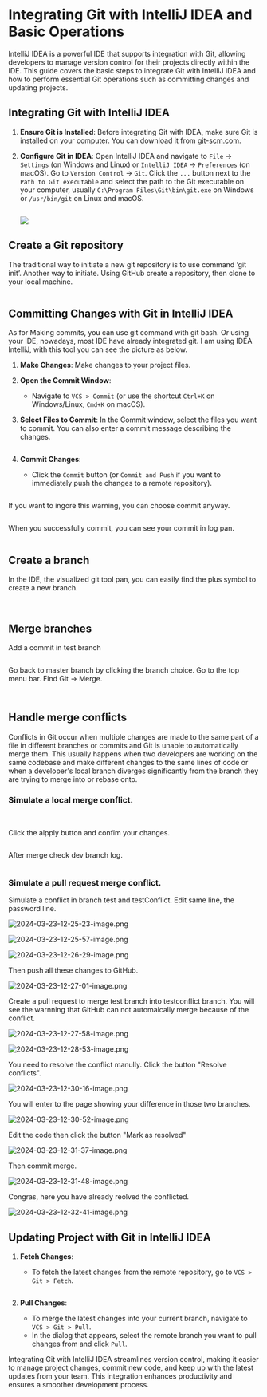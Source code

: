# Integrating Git with IntelliJ IDEA and Basic Operations

IntelliJ IDEA is a powerful IDE that supports integration with Git, allowing developers to manage version control for their projects directly within the IDE. This guide covers the basic steps to integrate Git with IntelliJ IDEA and how to perform essential Git operations such as committing changes and updating projects.

## Integrating Git with IntelliJ IDEA

1. **Ensure Git is Installed**: Before integrating Git with IDEA, make sure Git is installed on your computer. You can download it from [git-scm.com](https://git-scm.com/).

2. **Configure Git in IDEA**: Open IntelliJ IDEA and navigate to `File` -> `Settings` (on Windows and Linux) or `IntelliJ IDEA` -> `Preferences` (on macOS). Go to `Version Control` -> `Git`. Click the `...` button next to the `Path to Git executable` and select the path to the Git executable on your computer, usually `C:\Program Files\Git\bin\git.exe` on Windows or `/usr/bin/git` on Linux and macOS.
   
   <img title="" src="./images/2024-03-23-00-20-10-image.png" alt="" data-align="center">
   
   ![](./images/2024-03-23-00-21-00-image.png)

## Create a Git repository

The traditional way to initiate a new git repository is to use command ‘git init’. Another way to initiate. Using GitHub create a repository, then clone to your local machine.

<img title="" src="./images/2024-03-23-11-29-18-image.png" alt="" data-align="center">

## Committing Changes with Git in IntelliJ IDEA

As for Making commits, you can use git command with git bash. Or using your IDE, nowadays, most IDE have already integrated git. I am using IDEA IntelliJ, with this tool you can see the picture as below. 

1. **Make Changes**: Make changes to your project files.

2. **Open the Commit Window**:
   
   - Navigate to `VCS > Commit` (or use the shortcut `Ctrl+K` on Windows/Linux, `Cmd+K` on macOS).

3. **Select Files to Commit**: In the Commit window, select the files you want to commit. You can also enter a commit message describing the changes.
   
   <img title="" src="./images/2024-03-23-11-34-33-image.png" alt="" data-align="center">

4. **Commit Changes**:
   
   - Click the `Commit` button (or `Commit and Push` if you want to immediately push the changes to a remote repository).
     
     <img title="" src="./images/2024-03-23-11-33-16-image.png" alt="" data-align="center">

If you want to ingore this warning, you can choose commit anyway.

<img title="" src="./images/2024-03-23-11-36-24-image.png" alt="" data-align="center">

When you successfully commit, you can see your commit in log pan.

<img title="" src="./images/2024-03-23-11-38-09-image.png" alt="" data-align="center">

## Create a branch

In the IDE, the visualized git tool pan, you can easily find the plus symbol to create a new branch.

<img title="" src="./images/2024-03-23-11-40-15-image.png" alt="" data-align="center">

<img title="" src="./images/2024-03-23-11-40-36-image.png" alt="" data-align="center">

## Merge branches

Add a commit in test branch

<img title="" src="./images/2024-03-23-11-43-09-image.png" alt="" data-align="center">

Go back to master branch by clicking the branch choice.
Go to the top menu bar. Find Git -> Merge.

<img title="" src="./images/2024-03-23-11-43-47-image.png" alt="" data-align="center">

<img title="" src="./images/2024-03-23-11-44-05-image.png" alt="" data-align="center"><img title="" src="./images/2024-03-23-11-44-25-image.png" alt="" data-align="center">

## Handle merge conflicts

Conflicts in Git occur when multiple changes are made to the same part of a file in different branches or commits and Git is unable to automatically merge them. This usually happens when two developers are working on the same codebase and make different changes to the same lines of code or when a developer's local branch diverges significantly from the branch they are trying to merge into or rebase onto.

### Simulate a local merge conflict.

<img title="" src="./images/2024-03-23-11-53-00-image.png" alt="" data-align="center">

<img title="" src="./images/2024-03-23-11-53-32-image.png" alt="" data-align="center">

Click the alpply button and confim your changes.

<img title="" src="./images/2024-03-23-11-54-13-image.png" alt="" data-align="center">

After merge check dev branch log.

<img title="" src="./images/2024-03-23-11-55-03-image.png" alt="" data-align="center">

### Simulate a pull request merge conflict.

Simulate a conflict in branch test and testConflict. Edit same line, the password line.

![2024-03-23-12-25-23-image.png](C:\Users\sunxin\AppData\Roaming\marktext\images\2024-03-23-12-25-23-image.png)

![2024-03-23-12-25-57-image.png](C:\Users\sunxin\AppData\Roaming\marktext\images\2024-03-23-12-25-57-image.png)

![2024-03-23-12-26-29-image.png](C:\Users\sunxin\AppData\Roaming\marktext\images\2024-03-23-12-26-29-image.png)

Then push all these changes to GitHub.

![2024-03-23-12-27-01-image.png](C:\Users\sunxin\AppData\Roaming\marktext\images\2024-03-23-12-27-01-image.png)

Create a pull request to merge test branch into testconflict branch. You will see the warnning that GitHub can not automaically merge because of the conflict.

![2024-03-23-12-27-58-image.png](C:\Users\sunxin\AppData\Roaming\marktext\images\2024-03-23-12-27-58-image.png)

![2024-03-23-12-28-53-image.png](C:\Users\sunxin\AppData\Roaming\marktext\images\2024-03-23-12-28-53-image.png)

You need to resolve the conflict manully. Click the button "Resolve conflicts".

![2024-03-23-12-30-16-image.png](C:\Users\sunxin\AppData\Roaming\marktext\images\2024-03-23-12-30-16-image.png)

You will enter to the page showing your difference in those two branches.

![2024-03-23-12-30-52-image.png](C:\Users\sunxin\AppData\Roaming\marktext\images\2024-03-23-12-30-52-image.png)

Edit the code then click the button "Mark as resolved"

![2024-03-23-12-31-37-image.png](C:\Users\sunxin\AppData\Roaming\marktext\images\2024-03-23-12-31-37-image.png)

Then commit merge.

![2024-03-23-12-31-48-image.png](C:\Users\sunxin\AppData\Roaming\marktext\images\2024-03-23-12-31-48-image.png)

Congras, here you have already reolved the conflicted. 

![2024-03-23-12-32-41-image.png](C:\Users\sunxin\AppData\Roaming\marktext\images\2024-03-23-12-32-41-image.png)



## Updating Project with Git in IntelliJ IDEA

1. **Fetch Changes**:
   
   - To fetch the latest changes from the remote repository, go to `VCS > Git > Fetch`.
     
     <img title="" src="./images/2024-03-23-00-14-00-image.png" alt="" data-align="center">

2. **Pull Changes**:
   
   - To merge the latest changes into your current branch, navigate to `VCS > Git > Pull`.
   - In the dialog that appears, select the remote branch you want to pull changes from and click `Pull`.

Integrating Git with IntelliJ IDEA streamlines version control, making it easier to manage project changes, commit new code, and keep up with the latest updates from your team. This integration enhances productivity and ensures a smoother development process.

